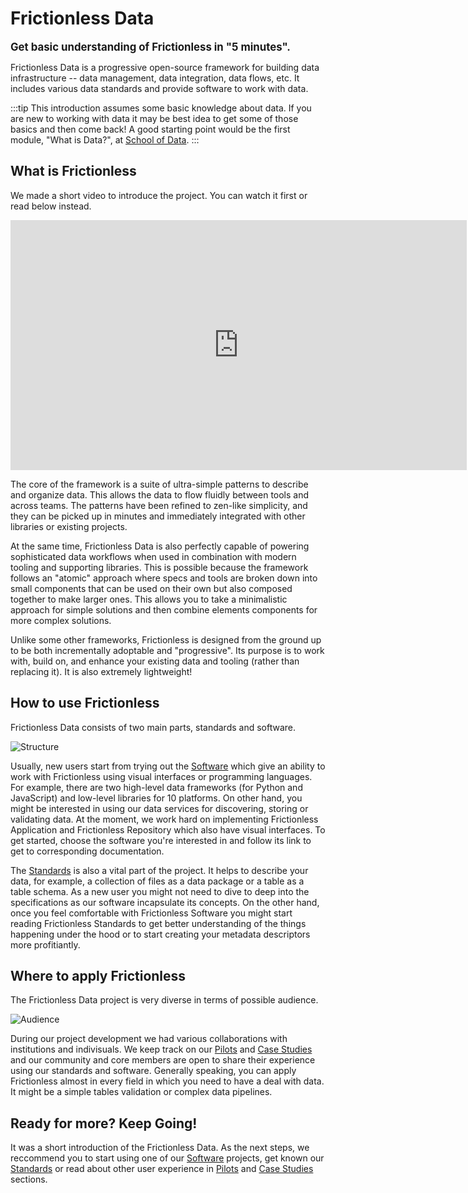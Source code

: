 # Frictionless Data

<big><strong>Get basic understanding of Frictionless in "5 minutes".</strong></big>

Frictionless Data is a progressive open-source framework for building data infrastructure -- data management, data integration, data flows, etc. It includes various data standards and provide software to work with data.

:::tip
This introduction assumes some basic knowledge about data. If you are new to working with data it may be  best idea to get some of those basics and then come back! A good starting point would be the first module, "What is Data?", at [School of Data](https://schoolofdata.org/).
:::

## What is Frictionless

We made a short video to introduce the project. You can watch it first or read below instead.

<iframe width="730" height="400" src="https://www.youtube.com/embed/lWHKVXxuci0" frameborder="0" allow="accelerometer; autoplay; encrypted-media; gyroscope; picture-in-picture" allowfullscreen></iframe>

The core of the framework is a suite of ultra-simple patterns to describe and organize data. This allows the data to flow fluidly between tools and across teams. The patterns have been refined to zen-like simplicity, and they can be picked up in minutes and immediately integrated with other libraries or existing projects.

At the same time, Frictionless Data is also perfectly capable of powering sophisticated data workflows when used in combination with modern tooling and supporting libraries. This is possible because the framework follows an "atomic" approach where specs and tools are broken down into small components that can be used on their own but also composed together to make larger ones. This allows you to take a minimalistic approach for simple solutions and then combine elements components for more complex solutions.

Unlike some other frameworks, Frictionless is designed from the ground up to be both incrementally adoptable and "progressive". Its purpose is to work with, build on, and enhance your existing data and tooling (rather than replacing it). It is also extremely lightweight!

## How to use Frictionless

Frictionless Data consists of two main parts, standards and software.

![Structure](/img/introduction/structure.png)

Usually, new users start from trying out the [Software](/software) which give an ability to work with Frictionless using visual interfaces or programming languages. For example, there are two high-level data frameworks (for Python and JavaScript) and low-level libraries for 10 platforms. On other hand, you might be interested in using our data services for discovering, storing or validating data. At the moment, we work hard on implementing Frictionless Application and Frictionless Repository which also have visual interfaces. To get started, choose the software you're interested in and follow its link to get to corresponding documentation.

The [Standards](/standards) is also a vital part of the project. It helps to describe your data, for example, a collection of files as a data package or a table as a table schema. As a new user you might not need to dive to deep into the specifications as our software incapsulate its concepts. On the other hand, once you feel comfortable with Frictionless Software you might start reading Frictionless Standards to get better understanding of the things happening under the hood or to start creating your metadata descriptors more profitiantly.

## Where to apply Frictionless

The Frictionless Data project is very diverse in terms of possible audience.

![Audience](/img/introduction/audience.png)

During our project development we had various collaborations with institutions and indivisuals. We keep track on our [Pilots](/tag/pilot) and [Case Studies](/tag/case-studies) and our community and core members are open to share their experience using our standards and software. Generally speaking, you can apply Frictionless almost in every field in which you need to have a deal with data. It might be a simple tables validation or complex data pipelines.

## Ready for more? Keep Going!

It was a short introduction of the Frictionless Data. As the next steps, we reccommend you to start using one of our [Software](/software) projects, get known our [Standards](/standards) or read about other user experience in [Pilots](/tag/pilot) and [Case Studies](/tag/case-studies) sections.
